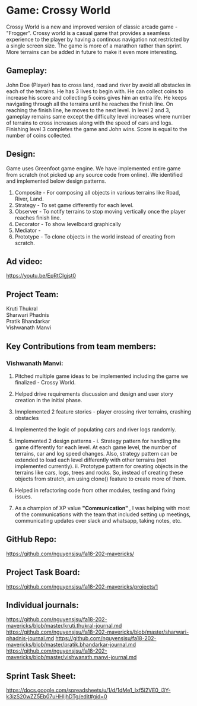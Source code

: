 # Game: Crossy World

Crossy World is a new and improved version of classic arcade game - "Frogger". Crossy world is a casual game that provides a seamless experience to the player by having a continous navigation not restricted by a single screen size. The game is more of a marathon rather than sprint. More terrains can be added in future to make it even more interesting.

## Gameplay:
John Doe (Player) has to cross land, road and river by avoid all obstacles in each of the terrains. He has 3 lives to begin with. He can collect coins to increase his score and collecting 5 coins gives him an extra life. He keeps navigating through all the terrains until he reaches the finish line. On reaching the finish line, he moves to the next level. In level 2 and 3, gameplay remains same except the difficulty level increases where number of terrains to cross increases along with the speed of cars and logs. Finishing level 3 completes the game and John wins. Score is equal to the number of coins collected.

## Design:
Game uses Greenfoot game engine. We have implemented entire game from scratch (not picked up any source code from online). We identified and implemented below design patterns.

1. Composite - For composing all objects in various terrains like Road, River, Land.
2. Strategy  - To set game differently for each level.
3. Observer  - To notify terrains to stop moving vertically once the player reaches finish line.
4. Decorator - To show levelboard graphically
5. Mediator  - 
6. Prototype - To clone objects in the world instead of creating from scratch.

## Ad video:
https://youtu.be/EpRtCIgjst0


## Project Team:
Kruti Thukral <br>
Sharwari Phadnis <br>
Pratik Bhandarkar <br>
Vishwanath Manvi <br>

## Key Contributions from team members:

### Vishwanath Manvi:

1. Pitched multiple game ideas to be implemented including the game we finalized - Crossy World.
2. Helped drive requirements discussion and design and user story creation in the initial phase.
3. Imnplemented 2 feature stories - player crossing river terrains, crashing obstacles
4. Implemented the logic of populating cars and river logs randomly.
5. Implemented 2 design patterns - 
         i. Strategy pattern for handling the game differently for each level. At each game level, the number of terrains, car and log speed changes. Also, strategy pattern can be extended to load each level differently with other terrains (not implemented currently). 
         ii. Prototype pattern for creating objects in the terrains like cars, logs, trees and rocks. So, instead of creating these objects from stratch, am using clone() feature to create more of them.

6. Helped in refactoring code from other modules, testing and fixing issues.
7. As a champion of XP value <b> "Communication" </b>, I was helping with most of the communications with the team that included setting up meetings, communicating updates over slack and whatsapp, taking notes, etc.



## GitHub Repo:
https://github.com/nguyensjsu/fa18-202-mavericks/

## Project Task Board:
https://github.com/nguyensjsu/fa18-202-mavericks/projects/1

## Individual journals:
https://github.com/nguyensjsu/fa18-202-mavericks/blob/master/kruti.thukral-journal.md
https://github.com/nguyensjsu/fa18-202-mavericks/blob/master/sharwari-phadnis-journal.md
https://github.com/nguyensjsu/fa18-202-mavericks/blob/master/pratik.bhandarkar-journal.md
https://github.com/nguyensjsu/fa18-202-mavericks/blob/master/vishwanath.manvi-journal.md

## Sprint Task Sheet:
https://docs.google.com/spreadsheets/u/1/d/1dMe1_Ixf5i2VE0_i3Y-k3izS20wZZ5Eb07uHHIjhDTg/edit#gid=0



